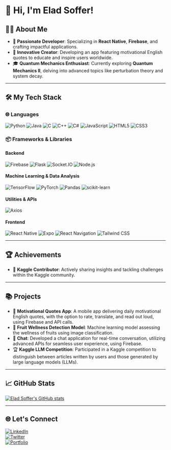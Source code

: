 # 👋 Hi, I'm Elad Soffer!

## 👨‍💻 About Me
- 🌟 **Passionate Developer**: Specializing in **React Native**, **Firebase**, and crafting impactful applications.  
- 🚀 **Innovative Creator**: Developing an app featuring motivational English quotes to educate and inspire users worldwide.  
- 🎓 **Quantum Mechanics Enthusiast**: Currently exploring **Quantum Mechanics II**, delving into advanced topics like perturbation theory and system decay.

---

## 🛠️ My Tech Stack

### 🌐 **Languages**
![Python](https://img.shields.io/badge/-Python-3776AB?logo=python&logoColor=white) 
![Java](https://img.shields.io/badge/-Java-007396?logo=java&logoColor=white) 
![C](https://img.shields.io/badge/-C-A8B9CC?logo=c&logoColor=white) 
![C++](https://img.shields.io/badge/-C++-00599C?logo=c%2B%2B&logoColor=white) 
![C#](https://img.shields.io/badge/-C%23-239120?logo=c-sharp&logoColor=white) 
![JavaScript](https://img.shields.io/badge/-JavaScript-F7DF1E?logo=javascript&logoColor=black) 
![HTML5](https://img.shields.io/badge/-HTML5-E34F26?logo=html5&logoColor=white) 
![CSS3](https://img.shields.io/badge/-CSS3-1572B6?logo=css3&logoColor=white)

### 📦 **Frameworks & Libraries**

#### **Backend**
![Firebase](https://img.shields.io/badge/-Firebase-FFCA28?logo=firebase&logoColor=black) 
![Flask](https://img.shields.io/badge/-Flask-000000?logo=flask&logoColor=white) 
![Socket.IO](https://img.shields.io/badge/-Socket.IO-010101?logo=socket.io&logoColor=white) 
![Node.js](https://img.shields.io/badge/-Node.js-339933?logo=node.js&logoColor=white)

#### **Machine Learning & Data Analysis**
![TensorFlow](https://img.shields.io/badge/-TensorFlow-FF6F00?logo=tensorflow&logoColor=white) 
![PyTorch](https://img.shields.io/badge/-PyTorch-EE4C2C?logo=pytorch&logoColor=white) 
![Pandas](https://img.shields.io/badge/-Pandas-150458?logo=pandas&logoColor=white) 
![scikit-learn](https://img.shields.io/badge/-scikit--learn-F7931E?logo=scikit-learn&logoColor=white)

#### **Utilities & APIs**
![Axios](https://img.shields.io/badge/-Axios-5A29E4?logo=axios&logoColor=white)

#### **Frontend**
![React Native](https://img.shields.io/badge/-React%20Native-61DAFB?logo=react&logoColor=black) 
![Expo](https://img.shields.io/badge/-Expo-000020?logo=expo&logoColor=white) 
![React Navigation](https://img.shields.io/badge/-React%20Navigation-0078FF?logo=react&logoColor=white) 
![Tailwind CSS](https://img.shields.io/badge/-Tailwind%20CSS-06B6D4?logo=tailwindcss&logoColor=white)

---

## 🏆 Achievements
- 🥇 **Kaggle Contributor**: Actively sharing insights and tackling challenges within the Kaggle community.  

---

## 📚 Projects
- 🌠 **Motivational Quotes App**: A mobile app delivering daily motivational English quotes, with the option to rate, translate, and read out loud, using Firebase and API calls.  
- 🍎 **Fruit Wellness Detection Model**: Machine learning model assessing the wellness of fruits using image classification.  
- 💬 **Chat**: Developed a chat application for real-time conversation, utilizing advanced APIs for seamless user experience, using Firebase.  
- 🏆 **Kaggle LLM Competition**: Participated in a Kaggle competition to distinguish between articles written by users and those generated by large language models (LLMs).

---

## 📈 GitHub Stats
[![Elad Soffer's GitHub stats](https://github-readme-stats.vercel.app/api?username=yourusername&show_icons=true&theme=radical)](https://github.com/yourusername)

---

## 🌐 Let's Connect
[![LinkedIn](https://img.shields.io/badge/LinkedIn-Elad%20Soffer-blue)](your-linkedin-url)  
[![Twitter](https://img.shields.io/badge/Twitter-@YourHandle-blue)](your-twitter-url)  
[![Portfolio](https://img.shields.io/badge/Portfolio-Visit%20Site-green)](your-portfolio-url)
